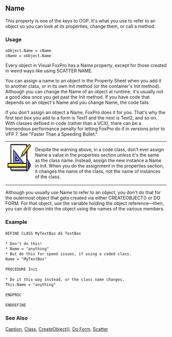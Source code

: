 ## Name

This property is one of the keys to OOP. It's what you use to refer to an object so you can look at its properties, change them, or call a method.

### Usage

```foxpro
oObject.Name = cName
cName = oObject.Name
```

Every object in Visual FoxPro has a Name property, except for those created in weird ways like using SCATTER NAME.

You can assign a name to an object in the Property Sheet when you add it to another class, or in its own Init method (or the container's Init method). Although you can change the Name of an object at runtime, it's usually not a good idea once you get past the Init method. If you have code that depends on an object's Name and you change Name, the code fails.

If you don't assign an object a Name, FoxPro does it for you. That's why the first text box you add to a form is Text1 and the next is Text2, and so on. With classes defined in code (rather than a VCX), there can be a tremendous performance penalty for letting FoxPro do it in versions prior to VFP 7. See "Faster Than a Speeding Bullet."

<table border=0 cellspacing=0 cellpadding=0 width=100%>
<tr>
  <td width=17% valign=top>
<img width=94 height=94 src="Design.gif"></p>
  </td>
  <td width=83%>
  <p>Despite the warning above, in a code class, don't ever assign Name a value in the properties section <i>unless</I> it's the same as the class name. Instead, assign the new instance a Name in Init. When you do the assignment in the properties section, it changes the name of the class, not the name of instances of the class. </p>
  </td>
 </tr>
</table>

Although you usually use Name to refer to an object, you don't do that for the outermost object that gets created via either CREATEOBJECT() or DO FORM. For that object, use the variable holding the object reference&mdash;then, you can drill down into the object using the names of the various members.

### Example

```foxpro
DEFINE CLASS MyTextBox AS TextBox

* Don't do this!
* Name = "anything"
* But do this for speed issues, if using a coded class.
Name = "MyTextBox"

PROCEDURE Init

* Do it this way instead, or the class name changes.
This.Name = "anything"

ENDPROC

ENDDEFINE
```
### See Also

[Caption](s4g482.md), [Class](s4g323.md), [CreateObject()](s4g347.md), [Do Form](s4g354.md), [Scatter](s4g078.md)
